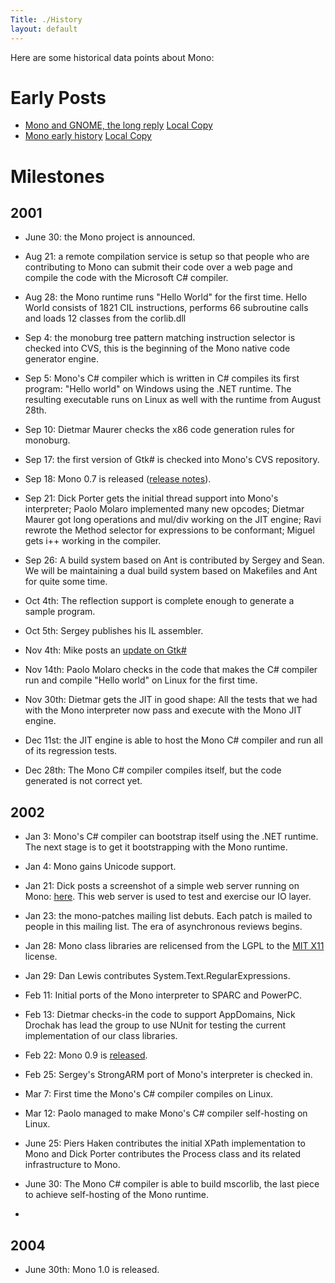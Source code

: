 ```yaml
---
Title: ./History
layout: default
---
```


Here are some historical data points about Mono:

Early Posts
===========

-   [Mono and GNOME, the long
    reply](http://mail.gnome.org/archives/gnome-hackers/2002-February/msg00031.html)
    [Local Copy]({{site.url}}/mailpost:longreply "wikilink")
-   [Mono early
    history](http://lists.ximian.com/archives/public/mono-list/2003-October/016345.html)
    [Local Copy]({{site.url}}/mailpost:earlystory "wikilink")

Milestones
==========

2001
----

-   June 30: the Mono project is announced.

-   Aug 21: a remote compilation service is setup so that people who are
    contributing to Mono can submit their code over a web page and
    compile the code with the Microsoft C\# compiler.

-   Aug 28: the Mono runtime runs "Hello World" for the first time.
    Hello World consists of 1821 CIL instructions, performs 66
    subroutine calls and loads 12 classes from the corlib.dll

-   Sep 4: the monoburg tree pattern matching instruction selector is
    checked into CVS, this is the beginning of the Mono native code
    generator engine.

-   Sep 5: Mono's C\# compiler which is written in C\# compiles its
    first program: "Hello world" on Windows using the .NET runtime. The
    resulting executable runs on Linux as well with the runtime from
    August 28th.

-   Sep 10: Dietmar Maurer checks the x86 code generation rules for
    monoburg.

-   Sep 17: the first version of Gtk\# is checked into Mono's CVS
    repository.

-   Sep 18: Mono 0.7 is released ([release
    notes](http://www.go-mono.com/archive/mono-0.7)).

-   Sep 21: Dick Porter gets the initial thread support into Mono's
    interpreter; Paolo Molaro implemented many new opcodes; Dietmar
    Maurer got long operations and mul/div working on the JIT engine;
    Ravi rewrote the Method selector for expressions to be conformant;
    Miguel gets i++ working in the compiler.

-   Sep 26: A build system based on Ant is contributed by Sergey and
    Sean. We will be maintaining a dual build system based on Makefiles
    and Ant for quite some time.

-   Oct 4th: The reflection support is complete enough to generate a
    sample program.

-   Oct 5th: Sergey publishes his IL assembler.

-   Nov 4th: Mike posts an [update on
    Gtk\#](http://lists.ximian.com/archives/public/gtk-sharp-list/2001-November/000017.html)

-   Nov 14th: Paolo Molaro checks in the code that makes the C\#
    compiler run and compile "Hello world" on Linux for the first time.

-   Nov 30th: Dietmar gets the JIT in good shape: All the tests that we
    had with the Mono interpreter now pass and execute with the Mono JIT
    engine.

-   Dec 11st: the JIT engine is able to host the Mono C\# compiler and
    run all of its regression tests.

-   Dec 28th: The Mono C\# compiler compiles itself, but the code
    generated is not correct yet.

2002
----

-   Jan 3: Mono's C\# compiler can bootstrap itself using the .NET
    runtime. The next stage is to get it bootstrapping with the Mono
    runtime.

-   Jan 4: Mono gains Unicode support.

-   Jan 21: Dick posts a screenshot of a simple web server running on
    Mono:
    [here](http://primates.ximian.com/~miguel/dick-mis-server.png). This
    web server is used to test and exercise our IO layer.

-   Jan 23: the mono-patches mailing list debuts. Each patch is mailed
    to people in this mailing list. The era of asynchronous reviews
    begins.

-   Jan 28: Mono class libraries are relicensed from the LGPL to the
    [MIT X11](http://www.opensource.org/licenses/mit-license.html)
    license.

-   Jan 29: Dan Lewis contributes System.Text.RegularExpressions.

-   Feb 11: Initial ports of the Mono interpreter to SPARC and PowerPC.

-   Feb 13: Dietmar checks-in the code to support AppDomains, Nick
    Drochak has lead the group to use NUnit for testing the current
    implementation of our class libraries.

-   Feb 22: Mono 0.9 is
    [released](http://www.go-mono.com/archive/mono-0.9).

-   Feb 25: Sergey's StrongARM port of Mono's interpreter is checked in.

-   Mar 7: First time the Mono's C\# compiler compiles on Linux.

-   Mar 12: Paolo managed to make Mono's C\# compiler self-hosting on
    Linux.

-   June 25: Piers Haken contributes the initial XPath implementation to
    Mono and Dick Porter contributes the Process class and its related
    infrastructure to Mono.

-   June 30: The Mono C\# compiler is able to build mscorlib, the last
    piece to achieve self-hosting of the Mono runtime.

-   

2004
----

-   June 30th: Mono 1.0 is released.
